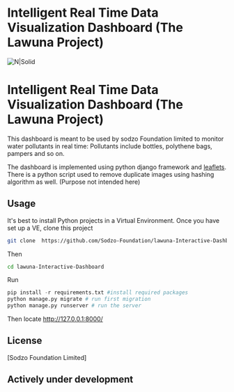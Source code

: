 # Intelligent Real Time Data Visualization Dashboard (The Lawuna Project)
![N|Solid](https://i.ibb.co/QjCbSry/dasboard.png)
# Intelligent Real Time Data Visualization Dashboard (The Lawuna Project)

This dashboard is meant to be used by sodzo Foundation limited to monitor water pollutants in real time: Pollutants include bottles, polythene bags, pampers and so on.


The dashboard is implemented using python django framework and [leaflets](https://leafletjs.com/).
There is a python script used to remove duplicate images using hashing algorithm as well. (Purpose not intended here)
## Usage
It's best to install Python projects in a Virtual Environment. Once you have set up a VE, clone this project

```bash
git clone  https://github.com/Sodzo-Foundation/lawuna-Interactive-Dashboard.git
```
Then

```bash
cd lawuna-Interactive-Dashboard
```
Run

```python
pip install -r requirements.txt #install required packages
python manage.py migrate # run first migration
python manage.py runserver # run the server
```
Then locate http://127.0.0.1:8000/


## License
[Sodzo Foundation Limited]

## Actively under development


